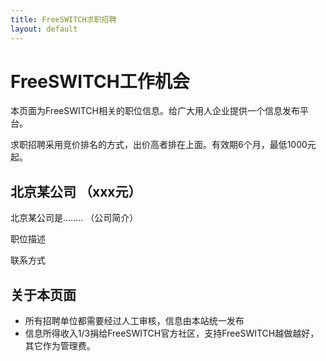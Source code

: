 ```yaml
---
title: FreeSWITCH求职招聘
layout: default
---
```


# FreeSWITCH工作机会

本页面为FreeSWITCH相关的职位信息。给广大用人企业提供一个信息发布平台。

求职招聘采用竞价排名的方式，出价高者排在上面。有效期6个月，最低1000元起。

## 北京某公司 （xxx元）

北京某公司是........ （公司简介）

职位描述

联系方式


## 关于本页面

* 所有招聘单位都需要经过人工审核，信息由本站统一发布
* 信息所得收入1/3捐给FreeSWITCH官方社区，支持FreeSWITCH越做越好，其它作为管理费。
